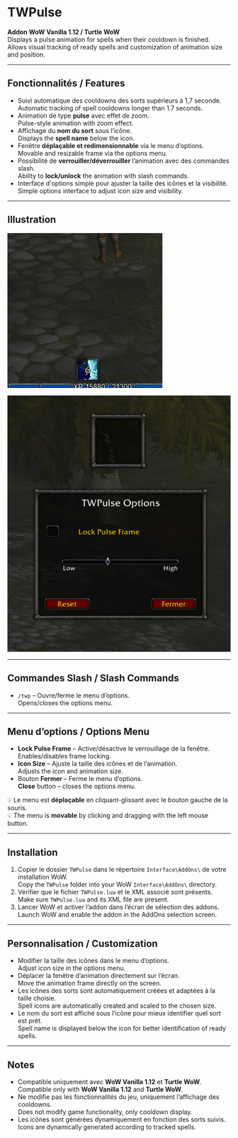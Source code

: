 # TWPulse

**Addon WoW Vanilla 1.12 / Turtle WoW**  
Displays a pulse animation for spells when their cooldown is finished. Allows visual tracking of ready spells and customization of animation size and position.  

---

## Fonctionnalités / Features

- Suivi automatique des cooldowns des sorts supérieurs à 1,7 seconde.  
  Automatic tracking of spell cooldowns longer than 1.7 seconds.  
- Animation de type **pulse** avec effet de zoom.  
  Pulse-style animation with zoom effect.  
- Affichage du **nom du sort** sous l’icône.  
  Displays the **spell name** below the icon.  
- Fenêtre **déplaçable et redimensionnable** via le menu d’options.  
  Movable and resizable frame via the options menu.  
- Possibilité de **verrouiller/déverrouiller** l’animation avec des commandes slash.  
  Ability to **lock/unlock** the animation with slash commands.  
- Interface d'options simple pour ajuster la taille des icônes et la visibilité.  
  Simple options interface to adjust icon size and visibility.  

---

## Illustration
![animaton](animation.GIF)

![settings](settings.PNG)

---

## Commandes Slash / Slash Commands

- `/twp` – Ouvre/ferme le menu d’options.  
  Opens/closes the options menu.  

---

## Menu d’options / Options Menu

- **Lock Pulse Frame** – Active/désactive le verrouillage de la fenêtre.  
  Enables/disables frame locking.  
- **Icon Size** – Ajuste la taille des icônes et de l’animation.  
  Adjusts the icon and animation size.  
- Bouton **Fermer** – Ferme le menu d’options.  
  **Close** button – closes the options menu.  

💡 Le menu est **déplaçable** en cliquant-glissant avec le bouton gauche de la souris.  
💡 The menu is **movable** by clicking and dragging with the left mouse button.  

---

## Installation

1. Copier le dossier `TWPulse` dans le répertoire `Interface\AddOns\` de votre installation WoW.  
   Copy the `TWPulse` folder into your WoW `Interface\AddOns\` directory.  
2. Vérifier que le fichier `TWPulse.lua` et le XML associé sont présents.  
   Make sure `TWPulse.lua` and its XML file are present.  
3. Lancer WoW et activer l’addon dans l’écran de sélection des addons.  
   Launch WoW and enable the addon in the AddOns selection screen.  

---

## Personnalisation / Customization

- Modifier la taille des icônes dans le menu d’options.  
  Adjust icon size in the options menu.  
- Déplacer la fenêtre d’animation directement sur l’écran.  
  Move the animation frame directly on the screen.  
- Les icônes des sorts sont automatiquement créées et adaptées à la taille choisie.  
  Spell icons are automatically created and scaled to the chosen size.  
- Le nom du sort est affiché sous l’icône pour mieux identifier quel sort est prêt.  
  Spell name is displayed below the icon for better identification of ready spells.  

---

## Notes

- Compatible uniquement avec **WoW Vanilla 1.12** et **Turtle WoW**.  
  Compatible only with **WoW Vanilla 1.12** and **Turtle WoW**.  
- Ne modifie pas les fonctionnalités du jeu, uniquement l’affichage des cooldowns.  
  Does not modify game functionality, only cooldown display.  
- Les icônes sont générées dynamiquement en fonction des sorts suivis.  
  Icons are dynamically generated according to tracked spells.  
